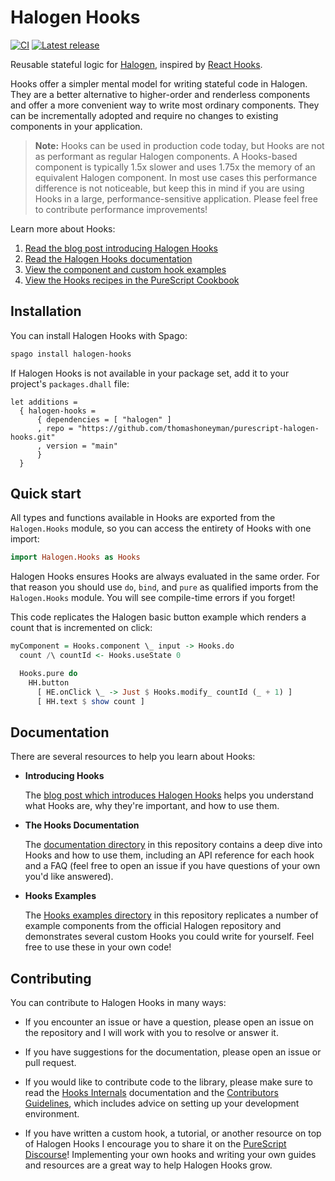 # Halogen Hooks

[![CI](https://github.com/thomashoneyman/purescript-halogen-hooks/workflows/CI/badge.svg?branch=main)](https://github.com/thomashoneyman/purescript-halogen-hooks/actions?query=workflow%3ACI+branch%3Amain)
[![Latest release](http://img.shields.io/github/release/thomashoneyman/purescript-halogen-hooks.svg)](https://github.com/thomashoneyman/purescript-halogen-hooks/releases)

Reusable stateful logic for [Halogen](https://github.com/purescript-halogen/purescript-halogen/), inspired by [React Hooks](https://reactjs.org/docs/hooks-intro.html).

Hooks offer a simpler mental model for writing stateful code in Halogen. They are a better alternative to higher-order and renderless components and offer a more convenient way to write most ordinary components. They can be incrementally adopted and require no changes to existing components in your application.

> **Note:** Hooks can be used in production code today, but Hooks are not as performant as regular Halogen components. A Hooks-based component is typically 1.5x slower and uses 1.75x the memory of an equivalent Halogen component. In most use cases this performance difference is not noticeable, but keep this in mind if you are using Hooks in a large, performance-sensitive application. Please feel free to contribute performance improvements!

Learn more about Hooks:

1. [Read the blog post introducing Halogen Hooks](https://thomashoneyman.com/articles/introducing-halogen-hooks)
2. [Read the Halogen Hooks documentation](./docs)
3. [View the component and custom hook examples](./examples)
4. [View the Hooks recipes in the PureScript Cookbook](https://github.com/JordanMartinez/purescript-cookbook)

## Installation

You can install Halogen Hooks with Spago:

```sh
spago install halogen-hooks
```

If Halogen Hooks is not available in your package set, add it to your project's `packages.dhall` file:

```dhall
let additions =
  { halogen-hooks =
      { dependencies = [ "halogen" ]
      , repo = "https://github.com/thomashoneyman/purescript-halogen-hooks.git"
      , version = "main"
      }
  }
```

## Quick start

All types and functions available in Hooks are exported from the `Halogen.Hooks` module, so you can access the entirety of Hooks with one import:

```purs
import Halogen.Hooks as Hooks
```

Halogen Hooks ensures Hooks are always evaluated in the same order. For that reason you should use `do`, `bind`, and `pure` as qualified imports from the `Halogen.Hooks` module. You will see compile-time errors if you forget!

This code replicates the Halogen basic button example which renders a count that is incremented on click:

```purs
myComponent = Hooks.component \_ input -> Hooks.do
  count /\ countId <- Hooks.useState 0

  Hooks.pure do
    HH.button
      [ HE.onClick \_ -> Just $ Hooks.modify_ countId (_ + 1) ]
      [ HH.text $ show count ]
```

## Documentation

There are several resources to help you learn about Hooks:

- **Introducing Hooks**

  The [blog post which introduces Halogen Hooks](https://thomashoneyman.com/articles/introducing-halogen-hooks) helps you understand what Hooks are, why they're important, and how to use them.

- **The Hooks Documentation**

  The [documentation directory](./docs) in this repository contains a deep dive into Hooks and how to use them, including an API reference for each hook and a FAQ (feel free to open an issue if you have questions of your own you'd like answered).

- **Hooks Examples**

  The [Hooks examples directory](./examples) in this repository replicates a number of example components from the official Halogen repository and demonstrates several custom Hooks you could write for yourself. Feel free to use these in your own code!

## Contributing

You can contribute to Halogen Hooks in many ways:

- If you encounter an issue or have a question, please open an issue on the repository and I will work with you to resolve or answer it.

- If you have suggestions for the documentation, please open an issue or pull request.

- If you would like to contribute code to the library, please make sure to read the [Hooks Internals](./docs/09-Hooks-Internals.md) documentation and the [Contributors Guidelines](./.github/CONTRIBUTING.md), which includes advice on setting up your development environment.

- If you have written a custom hook, a tutorial, or another resource on top of Halogen Hooks I encourage you to share it on the [PureScript Discourse](https://discourse.purescript.org)! Implementing your own hooks and writing your own guides and resources are a great way to help Halogen Hooks grow.
